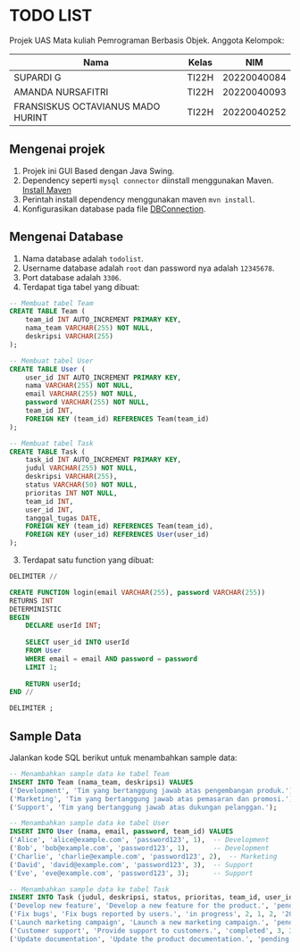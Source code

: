 # TODO LIST

Projek UAS Mata kuliah Pemrograman Berbasis Objek. Anggota Kelompok:

| Nama                              | Kelas | NIM         |
| --------------------------------- | ----- | ----------- |
| SUPARDI G                         | TI22H | 20220040084 |
| AMANDA NURSAFITRI                 | TI22H | 20220040093 |
| FRANSISKUS OCTAVIANUS MADO HURINT | TI22H | 20220040252 |

## Mengenai projek

1. Projek ini GUI Based dengan Java Swing.
2. Dependency seperti `mysql connector` diinstall menggunakan Maven. [Install Maven](https://maven.apache.org/install.html)
3. Perintah install dependency menggunakan maven `mvn install`.
4. Konfigurasikan database pada file [DBConnection](./src/main/java/com/todolist/DBConnection.java).

## Mengenai Database

1. Nama database adalah `todolist`.
2. Username database adalah `root` dan password nya adalah `12345678`.
3. Port database adalah `3306`.
4. Terdapat tiga tabel yang dibuat:

```sql
-- Membuat tabel Team
CREATE TABLE Team (
    team_id INT AUTO_INCREMENT PRIMARY KEY,
    nama_team VARCHAR(255) NOT NULL,
    deskripsi VARCHAR(255)
);

-- Membuat tabel User
CREATE TABLE User (
    user_id INT AUTO_INCREMENT PRIMARY KEY,
    nama VARCHAR(255) NOT NULL,
    email VARCHAR(255) NOT NULL,
    password VARCHAR(255) NOT NULL,
    team_id INT,
    FOREIGN KEY (team_id) REFERENCES Team(team_id)
);

-- Membuat tabel Task
CREATE TABLE Task (
    task_id INT AUTO_INCREMENT PRIMARY KEY,
    judul VARCHAR(255) NOT NULL,
    deskripsi VARCHAR(255),
    status VARCHAR(50) NOT NULL,
    prioritas INT NOT NULL,
    team_id INT,
    user_id INT,
    tanggal_tugas DATE,
    FOREIGN KEY (team_id) REFERENCES Team(team_id),
    FOREIGN KEY (user_id) REFERENCES User(user_id)
);
```

3. Terdapat satu function yang dibuat:

```sql
DELIMITER //

CREATE FUNCTION login(email VARCHAR(255), password VARCHAR(255)) 
RETURNS INT 
DETERMINISTIC
BEGIN
    DECLARE userId INT;
    
    SELECT user_id INTO userId
    FROM User
    WHERE email = email AND password = password
    LIMIT 1;
    
    RETURN userId;
END //

DELIMITER ;
```

## Sample Data

Jalankan kode SQL berikut untuk menambahkan sample data:

```sql
-- Menambahkan sample data ke tabel Team
INSERT INTO Team (nama_team, deskripsi) VALUES
('Development', 'Tim yang bertanggung jawab atas pengembangan produk.'),
('Marketing', 'Tim yang bertanggung jawab atas pemasaran dan promosi.'),
('Support', 'Tim yang bertanggung jawab atas dukungan pelanggan.');

-- Menambahkan sample data ke tabel User
INSERT INTO User (nama, email, password, team_id) VALUES
('Alice', 'alice@example.com', 'password123', 1),  -- Development
('Bob', 'bob@example.com', 'password123', 1),      -- Development
('Charlie', 'charlie@example.com', 'password123', 2),  -- Marketing
('David', 'david@example.com', 'password123', 3),  -- Support
('Eve', 'eve@example.com', 'password123', 3);      -- Support

-- Menambahkan sample data ke tabel Task
INSERT INTO Task (judul, deskripsi, status, prioritas, team_id, user_id, tanggal_tugas) VALUES
('Develop new feature', 'Develop a new feature for the product.', 'pending', 1, 1, 1, '2024-06-25'),  -- Development, Alice
('Fix bugs', 'Fix bugs reported by users.', 'in progress', 2, 1, 2, '2024-06-26'),  -- Development, Bob
('Launch marketing campaign', 'Launch a new marketing campaign.', 'pending', 1, 2, 3, '2024-06-27'),  -- Marketing, Charlie
('Customer support', 'Provide support to customers.', 'completed', 3, 3, 4, '2024-06-24'),  -- Support, David
('Update documentation', 'Update the product documentation.', 'pending', 2, 3, 5, '2024-06-25');  -- Support, Eve
```